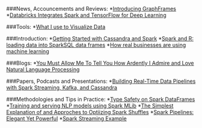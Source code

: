 ###News, Accouncements and Reviews:
*[Introducing GraphFrames](https://databricks.com/blog/2016/03/03/introducing-graphframes.html)
*[Databricks Integrates Spark and TensorFlow for Deep Learning](http://www.infoq.com/news/2016/03/databricks-spark-tensorflow)

###Tools:
*[What I use to Visualize Data](http://flowingdata.com/2016/03/08/what-i-use-to-visualize-data/)

###Introduction:
*[Getting Started with Cassandra and Spark](https://www.codementor.io/data-science/tutorial/installing-cassandra-spark-linux-debian-ubuntu-14)
*[Spark and R: loading data into SparkSQL data frames](https://www.codementor.io/spark/tutorial/spark-r-loading-data-into-sparksql-data-frames)
*[How real businesses are using machine learning](http://techcrunch.com/2016/03/19/how-real-businesses-are-using-machine-learning/)

###Blogs:
*[You Must Allow Me To Tell You How Ardently I Admire and Love Natural Language Processing](http://juliasilge.com/blog/You-Must-Allow-Me/)

###Papers, Podcasts and Presentations:
*[Building Real-Time Data Pipelines with Spark Streaming, Kafka, and Cassandra](https://www.brighttalk.com/webcast/12757/193223)

###Methodologies and Tips in Practice:
*[Type Safety on Spark DataFrames](http://www.51zero.com/blog/2016/2/24/type-safety-on-spark-dataframes-part-1)
*[Training and serving NLP models using Spark MLib](https://www.oreilly.com/ideas/training-and-serving-nlp-models-using-spark-mllib)
*[The Simplest Explanation of and Approches to Optiizing Spark Shuffles](http://www.sparktutorials.net/the-simplest-explanation-of-and-approaches-to-optimizing-spark-shuffles)
*[Spark Pipelines: Elegant Yet Powerful](http://blog.insightdatalabs.com/spark-pipelines-elegant-yet-powerful/)
*[Spark Streaming Example](http://www.supergloo.com/fieldnotes/spark-streaming-example-from-slack/)




